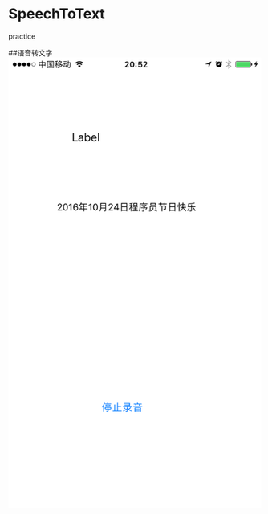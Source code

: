 # SpeechToText
practice

##语音转文字
![效果图](https://github.com/Aries58/SpeechToText/blob/master/1024.jpg)
